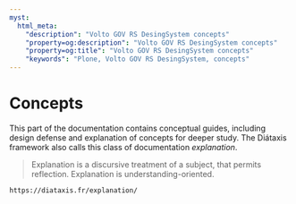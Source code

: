 ```yaml
---
myst:
  html_meta:
    "description": "Volto GOV RS DesingSystem concepts"
    "property=og:description": "Volto GOV RS DesingSystem concepts"
    "property=og:title": "Volto GOV RS DesingSystem concepts"
    "keywords": "Plone, Volto GOV RS DesingSystem, concepts"
---
```


# Concepts

This part of the documentation contains conceptual guides, including design defense and explanation of concepts for deeper study.
The Diátaxis framework also calls this class of documentation _explanation_.

> Explanation is a discursive treatment of a subject, that permits reflection.
> Explanation is understanding-oriented.

```{seealso}
https://diataxis.fr/explanation/
```
